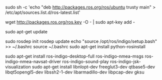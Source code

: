 sudo sh -c 'echo "deb http://packages.ros.org/ros/ubuntu trusty main" > /etc/apt/sources.list.d/ros-latest.list'

wget http://packages.ros.org/ros.key -O - | sudo apt-key add -

sudo apt-get update

sudo rosdep init
rosdep update
echo "source /opt/ros/indigo/setup.bash" >> ~/.bashrc
source ~/.bashrc
sudo apt-get install python-rosinstall

sudo apt-get install ros-indigo-desktop-full ros-indigo-nmea-msgs ros-indigo-nmea-navsat-driver ros-indigo-sound-play ros-indigo-jsk-visualization
sudo apt-get install libnlopt-dev freeglut3-dev qtbase5-dev libqt5opengl5-dev libssh2-1-dev libarmadillo-dev libpcap-dev gksu
